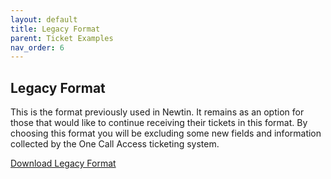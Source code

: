 ```yaml
---
layout: default
title: Legacy Format
parent: Ticket Examples
nav_order: 6
---
```



## Legacy Format

This is the format previously used in Newtin. It remains as an option for those that would like to continue receiving their tickets in this format. By choosing this format you will be excluding some new fields and information collected by the One Call Access ticketing system.

<a class="btn" href="https://usanorth811.github.io/pelicancorp/assets/Delivery Options/Legacy.zip" >Download Legacy Format</a>
